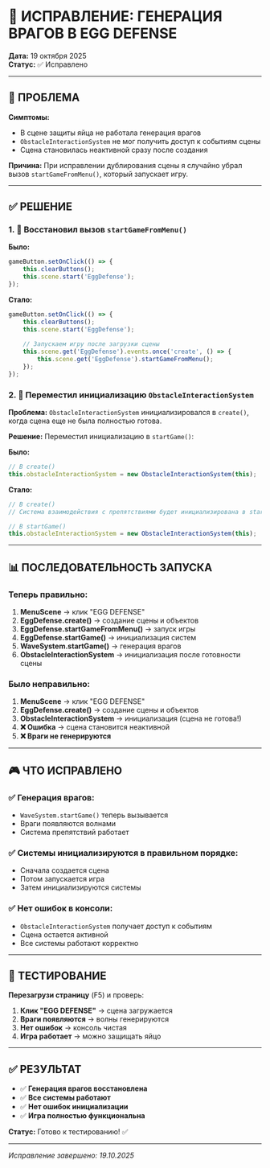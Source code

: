 # 🥚 ИСПРАВЛЕНИЕ: ГЕНЕРАЦИЯ ВРАГОВ В EGG DEFENSE

**Дата:** 19 октября 2025  
**Статус:** ✅ Исправлено

---

## 🐛 ПРОБЛЕМА

**Симптомы:**
- В сцене защиты яйца не работала генерация врагов
- `ObstacleInteractionSystem` не мог получить доступ к событиям сцены
- Сцена становилась неактивной сразу после создания

**Причина:** При исправлении дублирования сцены я случайно убрал вызов `startGameFromMenu()`, который запускает игру.

---

## ✅ РЕШЕНИЕ

### 1. 🔧 Восстановил вызов `startGameFromMenu()`

**Было:**
```javascript
gameButton.setOnClick(() => {
    this.clearButtons();
    this.scene.start('EggDefense');
});
```

**Стало:**
```javascript
gameButton.setOnClick(() => {
    this.clearButtons();
    this.scene.start('EggDefense');
    
    // Запускаем игру после загрузки сцены
    this.scene.get('EggDefense').events.once('create', () => {
        this.scene.get('EggDefense').startGameFromMenu();
    });
});
```

### 2. 🔧 Переместил инициализацию `ObstacleInteractionSystem`

**Проблема:** `ObstacleInteractionSystem` инициализировался в `create()`, когда сцена еще не была полностью готова.

**Решение:** Переместил инициализацию в `startGame()`:

**Было:**
```javascript
// В create()
this.obstacleInteractionSystem = new ObstacleInteractionSystem(this);
```

**Стало:**
```javascript
// В create()
// Система взаимодействия с препятствиями будет инициализирована в startGame()

// В startGame()
this.obstacleInteractionSystem = new ObstacleInteractionSystem(this);
```

---

## 📊 ПОСЛЕДОВАТЕЛЬНОСТЬ ЗАПУСКА

### Теперь правильно:
1. **MenuScene** → клик "EGG DEFENSE"
2. **EggDefense.create()** → создание сцены и объектов
3. **EggDefense.startGameFromMenu()** → запуск игры
4. **EggDefense.startGame()** → инициализация систем
5. **WaveSystem.startGame()** → генерация врагов
6. **ObstacleInteractionSystem** → инициализация после готовности сцены

### Было неправильно:
1. **MenuScene** → клик "EGG DEFENSE"
2. **EggDefense.create()** → создание сцены и объектов
3. **ObstacleInteractionSystem** → инициализация (сцена не готова!)
4. **❌ Ошибка** → сцена становится неактивной
5. **❌ Враги не генерируются**

---

## 🎮 ЧТО ИСПРАВЛЕНО

### ✅ **Генерация врагов:**
- `WaveSystem.startGame()` теперь вызывается
- Враги появляются волнами
- Система препятствий работает

### ✅ **Системы инициализируются в правильном порядке:**
- Сначала создается сцена
- Потом запускается игра
- Затем инициализируются системы

### ✅ **Нет ошибок в консоли:**
- `ObstacleInteractionSystem` получает доступ к событиям
- Сцена остается активной
- Все системы работают корректно

---

## 🧪 ТЕСТИРОВАНИЕ

**Перезагрузи страницу** (F5) и проверь:

1. **Клик "EGG DEFENSE"** → сцена загружается
2. **Враги появляются** → волны генерируются
3. **Нет ошибок** → консоль чистая
4. **Игра работает** → можно защищать яйцо

---

## ✅ РЕЗУЛЬТАТ

- ✅ **Генерация врагов восстановлена**
- ✅ **Все системы работают**
- ✅ **Нет ошибок инициализации**
- ✅ **Игра полностью функциональна**

**Статус:** Готово к тестированию! ✅

---

*Исправление завершено: 19.10.2025*


